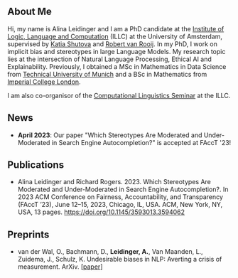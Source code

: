 ## About Me

Hi, my name is Alina Leidinger and I am a PhD candidate at the <a href="https://www.illc.uva.nl/">Institute of Logic, Language and Computation</a> (ILLC) at the University of Amsterdam, supervised by <a href="https://www.shutova.org/">Katia Shutova</a> and <a href="https://www.illc.uva.nl/People/person/1405/Prof-dr-Robert-van-Rooij">Robert van Rooij</a>. In my PhD, I work on implicit bias and stereotypes in large Language Models. My research topic lies at the intersection of Natural Language Processing, Ethical AI and Explainability. Previously, I obtained a MSc in Mathematics in Data Science from <a href="https://www.tum.de/en/">Technical University of Munich</a> and a BSc in Mathematics from <a href="https://www.imperial.ac.uk/">Imperial College London</a>. 

I am also co-organisor of the <a href="https://projects.illc.uva.nl/LaCo/CLS/">Computational Linguistics Seminar</a> at the ILLC. 

## News
- **April 2023**: Our paper "Which Stereotypes Are Moderated and Under-Moderated in Search Engine Autocompletion?" is accepted at FAccT '23!

## Publications
- Alina Leidinger and Richard Rogers. 2023. Which Stereotypes Are Moderated and Under-Moderated in Search Engine Autocompletion?. In 2023 ACM Conference on Fairness, Accountability, and Transparency (FAccT ’23), June 12–15, 2023, Chicago, IL, USA. ACM, New York, NY, USA, 13 pages. https://doi.org/10.1145/3593013.3594062

## Preprints
- van der Wal, O., Bachmann, D., **Leidinger, A.**, Van Maanden, L., Zuidema, J., Schulz, K. Undesirable biases in NLP: Averting a crisis of measurement. ArXiv. [<a href="https://arxiv.org/pdf/2211.13709.pdf">paper</a>]
